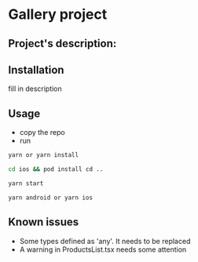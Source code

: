 # Gallery project

## Project's description:

## Installation
fill in description

## Usage
* copy the repo
* run

```bash
yarn or yarn install
```
```bash
cd ios && pod install cd ..
```
```bash
yarn start
```
```bash
yarn android or yarn ios
```


## Known issues
* Some types defined as 'any'. It needs to be replaced
* A warning in ProductsList.tsx needs some attention
